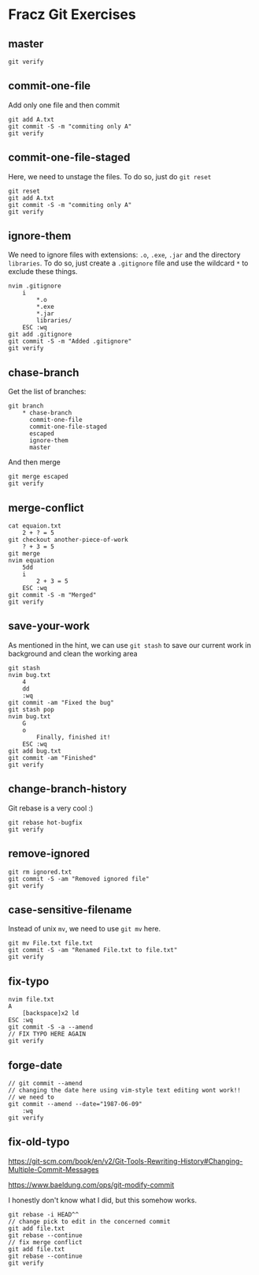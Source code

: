 # Fracz Git Exercises

## master

    git verify

## commit-one-file
Add only one file and then commit

    git add A.txt
    git commit -S -m "commiting only A"
    git verify

## commit-one-file-staged
    
Here, we need to unstage the files. To do so, just do `git reset`  

    git reset
    git add A.txt
    git commit -S -m "commiting only A"
    git verify

## ignore-them

We need to ignore files with extensions: `.o`, `.exe`, `.jar` and the directory `libraries`. 
To do so, just create a `.gitignore` file and use the wildcard `*` to exclude these things.

    nvim .gitignore
        i
            *.o
            *.exe
            *.jar
            libraries/
        ESC :wq
    git add .gitignore
    git commit -S -m "Added .gitignore"
    git verify


## chase-branch

Get the list of branches:

    git branch
        * chase-branch
          commit-one-file
          commit-one-file-staged
          escaped
          ignore-them
          master
        
And then merge

    git merge escaped
    git verify


## merge-conflict

    cat equaion.txt
        2 + ? = 5
    git checkout another-piece-of-work
        ? + 3 = 5
    git merge
    nvim equation
        5dd
        i 
            2 + 3 = 5
        ESC :wq
    git commit -S -m "Merged"
    git verify


## save-your-work

As mentioned in the hint, we can use `git stash` to save our current work in background and clean the working area

    git stash
    nvim bug.txt
        4
        dd
        :wq
    git commit -am "Fixed the bug"
    git stash pop
    nvim bug.txt
        G
        o
            Finally, finished it!
        ESC :wq
    git add bug.txt
    git commit -am "Finished"
    git verify


## change-branch-history

Git rebase is a very cool :)

    git rebase hot-bugfix
    git verify


## remove-ignored

    git rm ignored.txt
    git commit -S -am "Removed ignored file"
    git verify


## case-sensitive-filename

Instead of unix `mv`, we need to use `git mv` here.

    git mv File.txt file.txt
    git commit -S -am "Renamed File.txt to file.txt"
    git verify


## fix-typo

    nvim file.txt
    A
        [backspace]x2 ld
    ESC :wq
    git commit -S -a --amend
    // FIX TYPO HERE AGAIN
    git verify


## forge-date

    // git commit --amend
    // changing the date here using vim-style text editing wont work!!
    // we need to 
    git commit --amend --date="1987-06-09"
        :wq
    git verify


## fix-old-typo

https://git-scm.com/book/en/v2/Git-Tools-Rewriting-History#Changing-Multiple-Commit-Messages

https://www.baeldung.com/ops/git-modify-commit

I honestly don't know what I did, but this somehow works.

    git rebase -i HEAD^^
    // change pick to edit in the concerned commit
    git add file.txt
    git rebase --continue
    // fix merge conflict
    git add file.txt
    git rebase --continue
    git verify